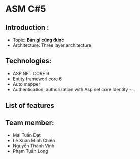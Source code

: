 ﻿# ASM C#5

## Introduction : 
- Topic: **Bán gì cũng được**
- Architecture: Three layer architecture 


## Technologies:
- ASP.NET CORE 6
- Entity frameworl core 6
- Auto mapper
- Authentication, authorization with Asp net core Identity
-...

## List of features

## Team member:
- Mai Tuấn Đạt
- Lê Xuân Minh Chiến
- Nguyễn Thành Vinh
- Phạm Tuấn Long
	